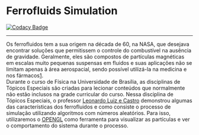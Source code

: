 # Ferrofluids Simulation

[![Codacy Badge](https://api.codacy.com/project/badge/Grade/c012bb2d84964054a4406ad9ec34cbb5)](https://app.codacy.com/app/anthony.physis/programas-ferrofluidos?utm_source=github.com&utm_medium=referral&utm_content=anthonyfisicabsb/programas-ferrofluidos&utm_campaign=Badge_Grade_Dashboard)

---
Os ferrofluidos tem a sua origem na década de 60, na NASA, que desejava encontrar soluções que permitissem o controle do combustível na ausência de gravidade. Geralmente, eles são compostos de partículas magnéticas em escalas muito pequenas suspensas em fluidos e suas aplicações não se limitam apenas à área aerospacial, sendo possível utilizá-la na medicina e nos fármacos[1](https://www.ifi.unicamp.br/~lunazzi/F530_F590_F690_F809_F895/F809/F609_2010_sem2/RebeccaS-Happ_RF2.pdf).  
Durante o curso de Física na Universidade de Brasília, as disciplinas de Tópicos Especiais são criadas para lecionar conteúdos que normalmente não estão inclusos na grade curricular do curso. Nessa disciplina de Tópicos Especiais, o professor [Leonardo Luiz e Castro](http://lattes.cnpq.br/9797910208314248) demonstrou algumas das características dos ferrofluidos e como consiste o processo de simulação utilizando algoritmos com números aleatórios. Para isso, utilizaremos o [OPENGL](https://www.opengl.org/) como ferramenta para visualizar as partículas e ver o comportamento do sistema durante o processo.
